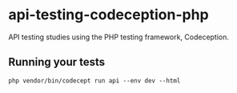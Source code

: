 # api-testing-codeception-php

API testing studies using the PHP testing framework, Codeception.

## Running your tests

`php vendor/bin/codecept run api --env dev --html`

